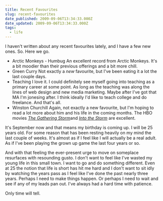 ```yaml
---
title: Recent Favourites
slug: recent-favourites
date_published: 2009-09-06T13:34:33.000Z
date_updated: 2009-09-06T13:34:33.000Z
tags:
  - life
---
```


I haven't written about any recent favourites lately, and I have a few new ones. So. Here we go.

- Arctic Monkeys - Humbug
An excellent record from Arctic Monkeys. It's a bit moodier than their previous offerings and a bit more chill.
- Green Curry
Not exactly a *new* favourite, but I've been eating it a lot the last couple days.
- Teaching
I love it. I could definitely see myself going into teaching as a primary career at some point. As long as the teaching was along the lines of web design and new media marketing. Maybe after I've got that MA I'm jonesing after. I think ideally I'd like to teach college and do freelance. And that's all.
- Winston Churchill
Again, not exactly a new favourite, but I'm hoping to read a lot more about him and his life in the coming months. The HBO movies [*The Gathering Storm*](http://www.imdb.com/title/tt0314097/)and [*Into the Storm*](http://www.imdb.com/find?s=tt&amp;q=Into+the+Storm) are excellent.

It's September now and that means my birthday is coming up. I will be 25 years old. For some reason that has been resting heavily on my mind the last couple of weeks. It's almost as if I feel like I will actually be a real adult. As if I've been playing the grown up game the last four years or so.

And with that feeling the ever-present urge to move on someplace resurfaces with resounding gusto. I don't want to feel like I've wasted my young life in this small town. I want to go and do something different. Even at 25 the notion that life is short has hit me hard and I don't want to sit idly by watching the years pass as I feel like I've done the past nearly three years. Perhaps I need to make things happen. Or perhaps I need to wait and see if any of my leads pan out. I've always had a hard time with patience.

Only time will tell.
